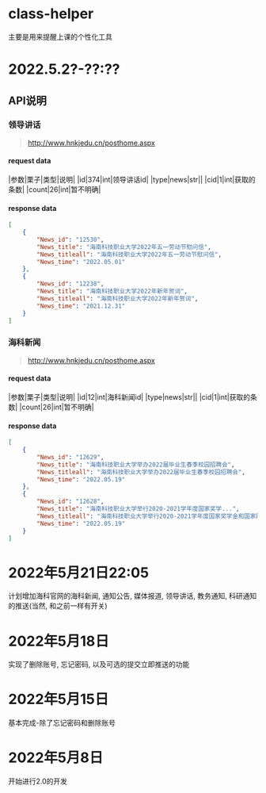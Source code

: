 # class-helper
主要是用来提醒上课的个性化工具

# 2022.5.2?-??:??
## API说明
### 领导讲话
> http://www.hnkjedu.cn/posthome.aspx
#### request data
|参数|栗子|类型|说明|
|id|374|int|领导讲话id|
|type|news|str||
|cid|1|int|获取的条数|
|count|26|int|暂不明确|

#### response data
```json
[
    {
        "News_id": "12530",
        "News_title": "海南科技职业大学2022年五一劳动节慰问信",
        "News_titleall": "海南科技职业大学2022年五一劳动节慰问信",
        "News_time": "2022.05.01"
    },
    {
        "News_id": "12238",
        "News_title": "海南科技职业大学2022年新年贺词",
        "News_titleall": "海南科技职业大学2022年新年贺词",
        "News_time": "2021.12.31"
    }
]
```

### 海科新闻
> http://www.hnkjedu.cn/posthome.aspx
#### request data
|参数|栗子|类型|说明|
|id|12|int|海科新闻id|
|type|news|str||
|cid|1|int|获取的条数|
|count|26|int|暂不明确|

#### response data
```json
[
    {
        "News_id": "12629",
        "News_title": "海南科技职业大学举办2022届毕业生春季校园招聘会",
        "News_titleall": "海南科技职业大学举办2022届毕业生春季校园招聘会",
        "News_time": "2022.05.19"
    },
    {
        "News_id": "12628",
        "News_title": "海南科技职业大学举行2020-2021学年度国家奖学...",
        "News_titleall": "海南科技职业大学举行2020-2021学年度国家奖学金和国家助学金颁奖典礼",
        "News_time": "2022.05.19"
    }
]
```

# 2022年5月21日22:05
计划增加海科官网的海科新闻, 通知公告, 媒体报道, 领导讲话, 教务通知, 科研通知的推送(当然, 和之前一样有开关)

# 2022年5月18日
实现了删除账号, 忘记密码, 以及可选的提交立即推送的功能

# 2022年5月15日
基本完成-除了忘记密码和删除账号

# 2022年5月8日
开始进行2.0的开发

